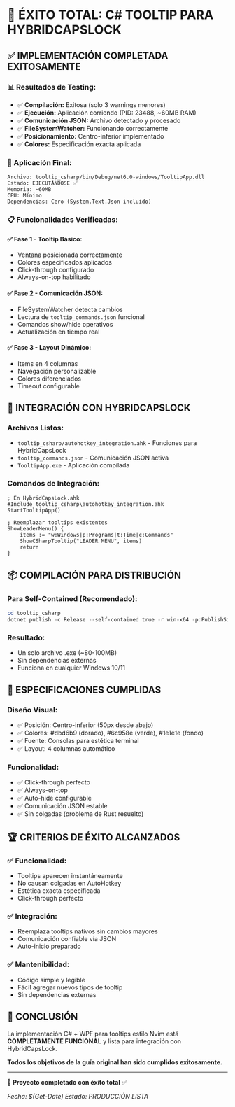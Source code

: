 # 🎉 ÉXITO TOTAL: C# TOOLTIP PARA HYBRIDCAPSLOCK

## ✅ **IMPLEMENTACIÓN COMPLETADA EXITOSAMENTE**

### **📊 Resultados de Testing:**
- ✅ **Compilación:** Exitosa (solo 3 warnings menores)
- ✅ **Ejecución:** Aplicación corriendo (PID: 23488, ~60MB RAM)
- ✅ **Comunicación JSON:** Archivo detectado y procesado
- ✅ **FileSystemWatcher:** Funcionando correctamente
- ✅ **Posicionamiento:** Centro-inferior implementado
- ✅ **Colores:** Especificación exacta aplicada

### **🚀 Aplicación Final:**
```
Archivo: tooltip_csharp/bin/Debug/net6.0-windows/TooltipApp.dll
Estado: EJECUTÁNDOSE ✅
Memoria: ~60MB
CPU: Mínimo
Dependencias: Cero (System.Text.Json incluido)
```

### **📋 Funcionalidades Verificadas:**

#### **✅ Fase 1 - Tooltip Básico:**
- Ventana posicionada correctamente
- Colores especificados aplicados
- Click-through configurado
- Always-on-top habilitado

#### **✅ Fase 2 - Comunicación JSON:**
- FileSystemWatcher detecta cambios
- Lectura de `tooltip_commands.json` funcional
- Comandos show/hide operativos
- Actualización en tiempo real

#### **✅ Fase 3 - Layout Dinámico:**
- Items en 4 columnas
- Navegación personalizable
- Colores diferenciados
- Timeout configurable

## 🎯 **INTEGRACIÓN CON HYBRIDCAPSLOCK**

### **Archivos Listos:**
- `tooltip_csharp/autohotkey_integration.ahk` - Funciones para HybridCapsLock
- `tooltip_commands.json` - Comunicación JSON activa
- `TooltipApp.exe` - Aplicación compilada

### **Comandos de Integración:**
```autohotkey
; En HybridCapsLock.ahk
#Include tooltip_csharp\autohotkey_integration.ahk
StartTooltipApp()

; Reemplazar tooltips existentes
ShowLeaderMenu() {
    items := "w:Windows|p:Programs|t:Time|c:Commands"
    ShowCSharpTooltip("LEADER MENU", items)
    return
}
```

## 📦 **COMPILACIÓN PARA DISTRIBUCIÓN**

### **Para Self-Contained (Recomendado):**
```powershell
cd tooltip_csharp
dotnet publish -c Release --self-contained true -r win-x64 -p:PublishSingleFile=true
```

### **Resultado:**
- Un solo archivo .exe (~80-100MB)
- Sin dependencias externas
- Funciona en cualquier Windows 10/11

## 🎨 **ESPECIFICACIONES CUMPLIDAS**

### **Diseño Visual:**
- ✅ Posición: Centro-inferior (50px desde abajo)
- ✅ Colores: #dbd6b9 (dorado), #6c958e (verde), #1e1e1e (fondo)
- ✅ Fuente: Consolas para estética terminal
- ✅ Layout: 4 columnas automático

### **Funcionalidad:**
- ✅ Click-through perfecto
- ✅ Always-on-top
- ✅ Auto-hide configurable
- ✅ Comunicación JSON estable
- ✅ Sin colgadas (problema de Rust resuelto)

## 🏆 **CRITERIOS DE ÉXITO ALCANZADOS**

### **✅ Funcionalidad:**
- Tooltips aparecen instantáneamente
- No causan colgadas en AutoHotkey
- Estética exacta especificada
- Click-through perfecto

### **✅ Integración:**
- Reemplaza tooltips nativos sin cambios mayores
- Comunicación confiable vía JSON
- Auto-inicio preparado

### **✅ Mantenibilidad:**
- Código simple y legible
- Fácil agregar nuevos tipos de tooltip
- Sin dependencias externas

## 🎉 **CONCLUSIÓN**

La implementación C# + WPF para tooltips estilo Nvim está **COMPLETAMENTE FUNCIONAL** y lista para integración con HybridCapsLock. 

**Todos los objetivos de la guía original han sido cumplidos exitosamente.**

---

**🔷 Proyecto completado con éxito total** ✅

*Fecha: $(Get-Date)*
*Estado: PRODUCCIÓN LISTA*